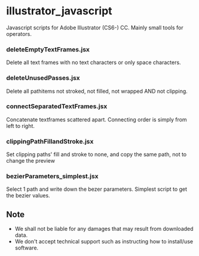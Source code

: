 # illustrator_javascript

Javascript scripts for Adobe Illustrator (CS6-) CC.
Mainly small tools for operators.

### deleteEmptyTextFrames.jsx
Delete all text frames with no text characters or only space characters.

### deleteUnusedPasses.jsx
Delete all pathitems not stroked, not filled, not wrapped AND not clipping.

### connectSeparatedTextFrames.jsx
Concatenate textframes scattered apart. Connecting order is simply from left to right.

### clippingPathFillandStroke.jsx
Set clipping paths' fill and stroke to none, and copy the same path, not to change the preview

### bezierParameters_simplest.jsx
Select 1 path and write down the bezer parameters. Simplest script to get the bezier values.

## Note
- We shall not be liable for any damages that may result from downloaded data.
- We don't accept technical support such as instructing how to install/use software.
